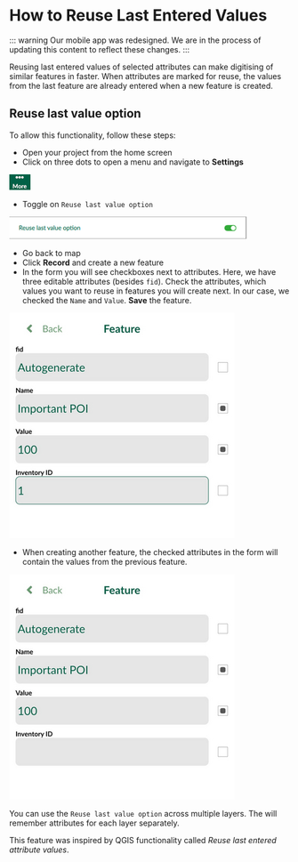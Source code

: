 # How to Reuse Last Entered Values

::: warning
Our mobile app was redesigned. We are in the process of updating this content to reflect these changes.
:::

Reusing last entered values of selected attributes can make digitising of similar features in <MobileAppName /> faster. When attributes are marked for reuse, the values from the last feature are already entered when a new feature is created.

## Reuse last value option

To allow this functionality, follow these steps:

 - Open your project from the home screen
 - Click on three dots to open a menu and navigate to **Settings**

![Mergin Maps mobile app More button](./input_more_icon.jpg "Mergin Maps mobile app More button")

 - Toggle on `Reuse last value option`

![Settings Reuse last value option](./reuse_last_value_option.jpg "Settings Reuse last value option")

 - Go back to map
 - Click **Record** and create a new feature
 - In the form you will see checkboxes next to attributes. Here, we have three editable attributes (besides `fid`). Check the attributes, which values you want to reuse in features you will create next. In our case, we checked the `Name` and `Value`. **Save** the feature.

![Check attributes to reuse last value in form](./reuse_last_values_digitize_before.jpg "Check attributes to reuse last value in form")

 - When creating another feature, the checked attributes in the form will contain the values from the previous feature.

![Reused values in feature's form](./reuse_last_values_digitize_after.jpg "Reused values in feature's form")

You can use the `Reuse last value option` across multiple layers. The <MobileAppNameShort /> will remember attributes for each layer separately.

This feature was inspired by QGIS functionality called *Reuse last entered attribute values*.
